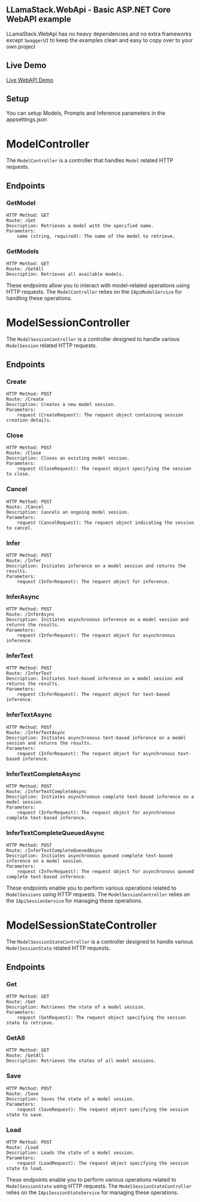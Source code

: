 ﻿## LLamaStack.WebApi - Basic ASP.NET Core WebAPI example
LLamaStack.WebApi has no heavy dependencies and no extra frameworks except `SwaggerUI` to keep the examples clean and easy to copy over to your own project

## Live Demo
[Live WebAPI Demo](https://api.llama-stack.com/)

## Setup
You can setup Models, Prompts and Inference parameters in the appsettings.json


# ModelController

The `ModelController` is a controller that handles `Model` related HTTP requests.


## Endpoints

### GetModel

    HTTP Method: GET
    Route: /Get
    Description: Retrieves a model with the specified name.
    Parameters:
        name (string, required): The name of the model to retrieve.

### GetModels

    HTTP Method: GET
    Route: /GetAll
    Description: Retrieves all available models.

These endpoints allow you to interact with model-related operations using HTTP requests. The `ModelController` relies on the `IApiModelService` for handling these operations.



# ModelSessionController

The `ModelSessionController` is a controller designed to handle various `ModelSession` related HTTP requests.

## Endpoints

### Create

    HTTP Method: POST
    Route: /Create
    Description: Creates a new model session.
    Parameters:
        request (CreateRequest): The request object containing session creation details.

### Close

    HTTP Method: POST
    Route: /Close
    Description: Closes an existing model session.
    Parameters:
        request (CloseRequest): The request object specifying the session to close.

### Cancel

    HTTP Method: POST
    Route: /Cancel
    Description: Cancels an ongoing model session.
    Parameters:
        request (CancelRequest): The request object indicating the session to cancel.

### Infer

    HTTP Method: POST
    Route: /Infer
    Description: Initiates inference on a model session and returns the results.
    Parameters:
        request (InferRequest): The request object for inference.

### InferAsync

    HTTP Method: POST
    Route: /InferAsync
    Description: Initiates asynchronous inference on a model session and returns the results.
    Parameters:
        request (InferRequest): The request object for asynchronous inference.

### InferText

    HTTP Method: POST
    Route: /InferText
    Description: Initiates text-based inference on a model session and returns the results.
    Parameters:
        request (InferRequest): The request object for text-based inference.

### InferTextAsync

    HTTP Method: POST
    Route: /InferTextAsync
    Description: Initiates asynchronous text-based inference on a model session and returns the results.
    Parameters:
        request (InferRequest): The request object for asynchronous text-based inference.

### InferTextCompleteAsync

    HTTP Method: POST
    Route: /InferTextCompleteAsync
    Description: Initiates asynchronous complete text-based inference on a model session.
    Parameters:
        request (InferRequest): The request object for asynchronous complete text-based inference.

### InferTextCompleteQueuedAsync

    HTTP Method: POST
    Route: /InferTextCompleteQueuedAsync
    Description: Initiates asynchronous queued complete text-based inference on a model session.
    Parameters:
        request (InferRequest): The request object for asynchronous queued complete text-based inference.

These endpoints enable you to perform various operations related to `ModelSessions` using HTTP requests. The `ModelSessionController` relies on the `IApiSessionService` for managing these operations.



# ModelSessionStateController

The `ModelSessionStateController` is a controller designed to handle various `ModelSessionState` related HTTP requests.


## Endpoints

### Get

    HTTP Method: GET
    Route: /Get
    Description: Retrieves the state of a model session.
    Parameters:
        request (GetRequest): The request object specifying the session state to retrieve.

### GetAll

    HTTP Method: GET
    Route: /GetAll
    Description: Retrieves the states of all model sessions.

### Save

    HTTP Method: POST
    Route: /Save
    Description: Saves the state of a model session.
    Parameters:
        request (SaveRequest): The request object specifying the session state to save.

### Load

    HTTP Method: POST
    Route: /Load
    Description: Loads the state of a model session.
    Parameters:
        request (LoadRequest): The request object specifying the session state to load.

These endpoints enable you to perform various operations related to `ModelSessionState` using HTTP requests. The `ModelSessionStateController` relies on the `IApiSessionStateService` for managing these operations.